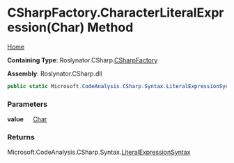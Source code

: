 # CSharpFactory\.CharacterLiteralExpression\(Char\) Method

[Home](../../../../README.md)

**Containing Type**: Roslynator\.CSharp\.[CSharpFactory](../README.md)

**Assembly**: Roslynator\.CSharp\.dll

```csharp
public static Microsoft.CodeAnalysis.CSharp.Syntax.LiteralExpressionSyntax CharacterLiteralExpression(char value)
```

### Parameters

**value** &emsp; [Char](https://docs.microsoft.com/en-us/dotnet/api/system.char)

### Returns

Microsoft\.CodeAnalysis\.CSharp\.Syntax\.[LiteralExpressionSyntax](https://docs.microsoft.com/en-us/dotnet/api/microsoft.codeanalysis.csharp.syntax.literalexpressionsyntax)


